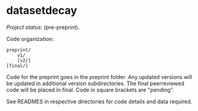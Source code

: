 # datasetdecay

_Project status_: (pre-preprint).

Code organization: 

    preprint/
        v1/
        [v2/]
    [final/]
    
Code for the preprint goes in the preprint folder. Any updated versions will be updated in additional version subdirectories. The final peerreviewed code will be placed in final. Code in square brackets are "pending". 

See READMES in respective directories for code details and data required. 
